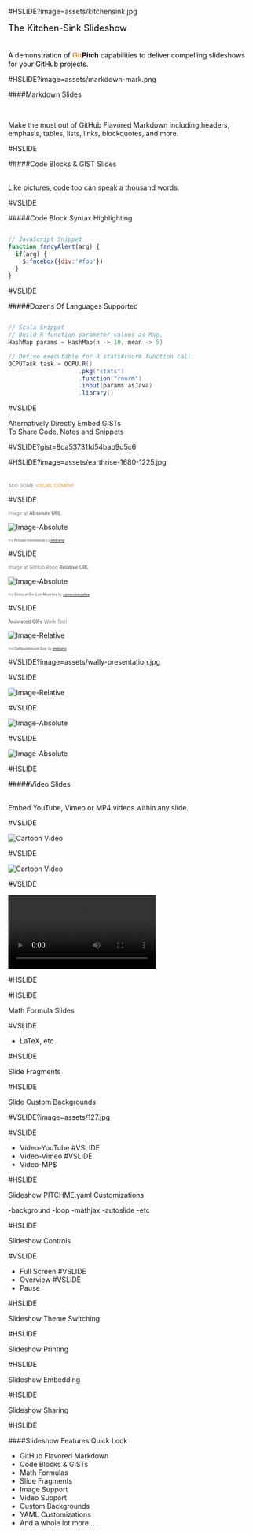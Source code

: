 #HSLIDE?image=assets/kitchensink.jpg

<span style="color:black; font-size:1.3em">The Kitchen-Sink Slideshow</span>
<br><br><br>
<span style="color:black">A demonstration of <span style="font-family:Helvetica Neue; font-weight:bold"><span style="color:#e49436">Git</span>Pitch</span> capabilities to deliver compelling slideshows for your GitHub projects.</span>

#HSLIDE?image=assets/markdown-mark.png

####Markdown Slides

<br>

Make the most out of GitHub Flavored Markdown including headers, emphasis, tables, lists, links, blockquotes, and more.


#HSLIDE

#####Code Blocks & GIST Slides

<br>
Like pictures, code too can speak a thousand words.

#VSLIDE

#####Code Block Syntax Highlighting

```javascript

// JavaScript Snippet
function fancyAlert(arg) {
  if(arg) {
    $.facebox({div:'#foo'})
  }
}
```
#VSLIDE

#####Dozens Of Languages Supported

```scala

// Scala Snippet
// Build R function parameter values as Map.
HashMap params = HashMap(n -> 10, mean -> 5)

// Define executable for R stats#rnorm function call.
OCPUTask task = OCPU.R()
                    .pkg("stats")
                    .function("rnorm")
                    .input(params.asJava)
                    .library()
```

#VSLIDE

Alternatively Directly Embed GISTs
<br>
To Share Code, Notes and Snippets

#VSLIDE?gist=8da53731fd54bab9d5c6

#HSLIDE?image=assets/earthrise-1680-1225.jpg

<span style="color:white; font-size: 1.2em">Image Slides</span>
<br>
<span style="color:gray; font-size:0.7em; text-transform:uppercase">Add some <span style="color:#e49436">visual oomph</span>!</span>

#VSLIDE

<span style="color:gray; font-size:0.7em">Image at <b>Absolute URL</b></span>

![Image-Absolute](assets/octocat-privateinvestocat.jpg)

<span style="color:gray; font-size: 0.5em;">the <b>Private Investocat</b> by <a href="https://github.com/jeejkang" target="_blank">jeejkang</a></span>

#VSLIDE

<span style="color:gray; font-size:0.7em">Image at GitHub Repo <b>Relative URL</b></span>

![Image-Absolute](assets/octocat-de-los-muertos.jpg)

<span style="color:gray; font-size:0.5em">the <b>Octocat-De-Los-Muertos</b> by <a href="https://github.com/cameronmcefee" target="_blank">cameronmcefee</a></span>


#VSLIDE

<span style="color:gray; font-size:0.7em"><b>Animated GIFs</b> Work Too!</span>

![Image-Relative](assets/octocat-daftpunkocat.gif)

<span style="color:gray; font-size:0.5em">the <b>Daftpunktocat-Guy</b> by <a href="https://github.com/jeejkang" target="_blank">jeejkang</a></span>

#VSLIDE?image=assets/wally-presentation.jpg

#VSLIDE

![Image-Relative](https://octodex.github.com/images/daftpunktocat-guy.gif)

#VSLIDE

![Image-Absolute](https://octodex.github.com/images/privateinvestocat.jpg)

#VSLIDE

![Image-Absolute](https://octodex.github.com/images/octocat-de-los-muertos.jpg)


#HSLIDE

#####Video Slides

<br>
Embed YouTube, Vimeo or MP4 videos within any slide.

#VSLIDE

![Cartoon Video](https://www.youtube.com/embed/mkiDkkdGGAQ)

#VSLIDE

![Cartoon Video](https://player.vimeo.com/video/111525512)

#VSLIDE

![Cartoon Video](http://clips.vorwaerts-gmbh.de/big_buck_bunny.mp4)

#HSLIDE

#HSLIDE

Math Formula Slides

#VSLIDE
- LaTeX, etc

#HSLIDE

Slide Fragments

#HSLIDE

Slide Custom Backgrounds

#VSLIDE?image=assets/127.jpg

#VSLIDE
- Video-YouTube
#VSLIDE
- Video-Vimeo
#VSLIDE
- Video-MP$

#HSLIDE

Slideshow PITCHME.yaml Customizations

-background
-loop
-mathjax
-autoslide
-etc


#HSLIDE

Slideshow Controls

#VSLIDE
- Full Screen
#VSLIDE
- Overview
#VSLIDE
- Pause

#HSLIDE

Slideshow Theme Switching

#HSLIDE

Slideshow Printing

#HSLIDE

Slideshow Embedding

#HSLIDE

Slideshow Sharing

#HSLIDE

####Slideshow Features Quick Look

- GitHub Flavored Markdown <!-- .element: class="fragment" data-fragment-index="1" -->
- Code Blocks & GISTs <!-- .element: class="fragment" data-fragment-index="2" -->
- Math Formulas <!-- .element: class="fragment" data-fragment-index="3" -->
- Slide Fragments <!-- .element: class="fragment" data-fragment-index="4" -->
- Image Support <!-- .element: class="fragment" data-fragment-index="5" -->
- Video Support <!-- .element: class="fragment" data-fragment-index="6" -->
- Custom Backgrounds <!-- .element: class="fragment" data-fragment-index="7" -->
- YAML Customizations <!-- .element: class="fragment" data-fragment-index="8" -->
- And a whole lot more... <!-- .element: class="fragment" data-fragment-index="9" -->.

